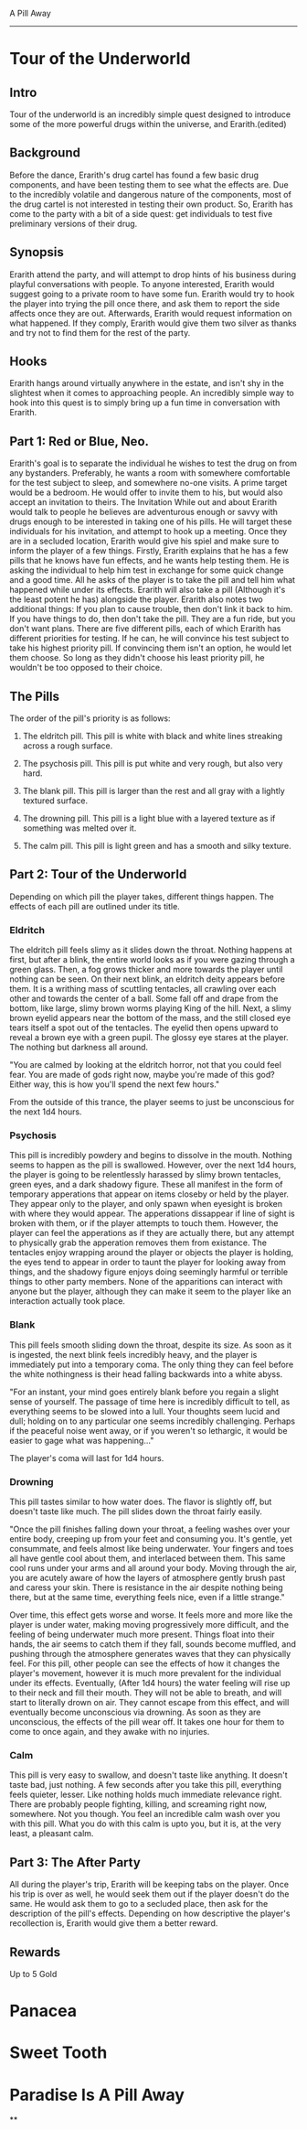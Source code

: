 
A Pill Away

---

# Tour of the Underworld

## Intro 

Tour of the underworld is an incredibly simple quest designed to introduce some of the more powerful drugs within the universe, and Erarith.(edited)

  

## Background

Before the dance, Erarith's drug cartel has found a few basic drug components, and have been testing them to see what the effects are. Due to the incredibly volatile and dangerous nature of the components, most of the drug cartel is not interested in testing their own product. So, Erarith has come to the party with a bit of a side quest: get individuals to test five preliminary versions of their drug.

  

## Synopsis 

Erarith attend the party, and will attempt to drop hints of his business during playful conversations with people. To anyone interested, Erarith would suggest going to a private room to have some fun. Erarith would try to hook the player into trying the pill once there, and ask them to report the side affects once they are out. Afterwards, Erarith would request information on what happened. If they comply, Erarith would give them two silver as thanks and try not to find them for the rest of the party.

  

## Hooks 

Erarith hangs around virtually anywhere in the estate, and isn't shy in the slightest when it comes to approaching people. An incredibly simple way to hook into this quest is to simply bring up a fun time in conversation with Erarith.

  

## Part 1: Red or Blue, Neo. 

Erarith's goal is to separate the individual he wishes to test the drug on from any bystanders. Preferably, he wants a room with somewhere comfortable for the test subject to sleep, and somewhere no-one visits. A prime target would be a bedroom. He would offer to invite them to his, but would also accept an invitation to theirs. The Invitation While out and about Erarith would talk to people he believes are adventurous enough or savvy with drugs enough to be interested in taking one of his pills. He will target these individuals for his invitation, and attempt to hook up a meeting. Once they are in a secluded location, Erarith would give his spiel and make sure to inform the player of a few things. Firstly, Erarith explains that he has a few pills that he knows have fun effects, and he wants help testing them. He is asking the individual to help him test in exchange for some quick change and a good time. All he asks of the player is to take the pill and tell him what happened while under its effects. Erarith will also take a pill (Although it's the least potent he has) alongside the player. Erarith also notes two additional things: If you plan to cause trouble, then don't link it back to him. If you have things to do, then don't take the pill. They are a fun ride, but you don't want plans. There are five different pills, each of which Erarith has different priorities for testing. If he can, he will convince his test subject to take his highest priority pill. If convincing them isn't an option, he would let them choose. So long as they didn't choose his least priority pill, he wouldn't be too opposed to their choice.

  

## The Pills

The order of the pill's priority is as follows: 

1.  The eldritch pill. This pill is white with black and white lines streaking across a rough surface. 
    
2.  The psychosis pill. This pill is put white and very rough, but also very hard. 
    
3.  The blank pill. This pill is larger than the rest and all gray with a lightly textured surface. 
    
4.  The drowning pill. This pill is a light blue with a layered texture as if something was melted over it. 
    
5.  The calm pill. This pill is light green and has a smooth and silky texture. 
    

  

## Part 2: Tour of the Underworld 

Depending on which pill the player takes, different things happen. The effects of each pill are outlined under its title. 

  

### Eldritch 

The eldritch pill feels slimy as it slides down the throat. Nothing happens at first, but after a blink, the entire world looks as if you were gazing through a green glass. Then, a fog grows thicker and more towards the player until nothing can be seen. On their next blink, an eldritch deity appears before them. It is a writhing mass of scuttling tentacles, all crawling over each other and towards the center of a ball. Some fall off and drape from the bottom, like large, slimy brown worms playing King of the hill. Next, a slimy brown eyelid appears near the bottom of the mass, and the still closed eye tears itself a spot out of the tentacles. The eyelid then opens upward to reveal a brown eye with a green pupil. The glossy eye stares at the player. The nothing but darkness all around.

"You are calmed by looking at the eldritch horror, not that you could feel fear. You are made of gods right now, maybe you're made of this god? Either way, this is how you'll spend the next few hours."

  

From the outside of this trance, the player seems to just be unconscious for the next 1d4 hours.

  

### Psychosis 

This pill is incredibly powdery and begins to dissolve in the mouth. Nothing seems to happen as the pill is swallowed. However, over the next 1d4 hours, the player is going to be relentlessly harassed by slimy brown tentacles, green eyes, and a dark shadowy figure. These all manifest in the form of temporary apperations that appear on items closeby or held by the player. They appear only to the player, and only spawn when eyesight is broken with where they would appear. The apperations dissappear if line of sight is broken with them, or if the player attempts to touch them. However, the player can feel the apperations as if they are actually there, but any attempt to physically grab the apperation removes them from existance. The tentacles enjoy wrapping around the player or objects the player is holding, the eyes tend to appear in order to taunt the player for looking away from things, and the shadowy figure enjoys doing seemingly harmful or terrible things to other party members. None of the apparitions can interact with anyone but the player, although they can make it seem to the player like an interaction actually took place.

  

### Blank 

This pill feels smooth sliding down the throat, despite its size. As soon as it is ingested, the next blink feels incredibly heavy, and the player is immediately put into a temporary coma. The only thing they can feel before the white nothingness is their head falling backwards into a white abyss.

"For an instant, your mind goes entirely blank before you regain a slight sense of yourself. The passage of time here is incredibly difficult to tell, as everything seems to be slowed into a lull. Your thoughts seem lucid and dull; holding on to any particular one seems incredibly challenging. Perhaps if the peaceful noise went away, or if you weren't so lethargic, it would be easier to gage what was happening..."

  

The player's coma will last for 1d4 hours.

  

### Drowning 

This pill tastes similar to how water does. The flavor is slightly off, but doesn't taste like much. The pill slides down the throat fairly easily.

"Once the pill finishes falling down your throat, a feeling washes over your entire body, creeping up from your feet and consuming you. It's gentle, yet consummate, and feels almost like being underwater. Your fingers and toes all have gentle cool about them, and interlaced between them. This same cool runs under your arms and all around your body. Moving through the air, you are acutely aware of how the layers of atmosphere gently brush past and caress your skin. There is resistance in the air despite nothing being there, but at the same time, everything feels nice, even if a little strange."

  

Over time, this effect gets worse and worse. It feels more and more like the player is under water, making moving progressively more difficult, and the feeling of being underwater much more present. Things float into their hands, the air seems to catch them if they fall, sounds become muffled, and pushing through the atmosphere generates waves that they can physically feel. For this pill, other people can see the effects of how it changes the player's movement, however it is much more prevalent for the individual under its effects. Eventually, (After 1d4 hours) the water feeling will rise up to their neck and fill their mouth. They will not be able to breath, and will start to literally drown on air. They cannot escape from this effect, and will eventually become unconscious via drowning. As soon as they are unconscious, the effects of the pill wear off. It takes one hour for them to come to once again, and they awake with no injuries. 

  

### Calm 

This pill is very easy to swallow, and doesn't taste like anything. It doesn't taste bad, just nothing. A few seconds after you take this pill, everything feels quieter, lesser. Like nothing holds much immediate relevance right. There are probably people fighting, killing, and screaming right now, somewhere. Not you though. You feel an incredible calm wash over you with this pill. What you do with this calm is upto you, but it is, at the very least, a pleasant calm.

  

## Part 3: The After Party

All during the player's trip, Erarith will be keeping tabs on the player. Once his trip is over as well, he would seek them out if the player doesn't do the same. He would ask them to go to a secluded place, then ask for the description of the pill's effects. Depending on how descriptive the player's recollection is, Erarith would give them a better reward. 

  

## Rewards 

Up to 5 Gold

  

# Panacea

  

# Sweet Tooth

  

# Paradise Is A Pill Away

  
**